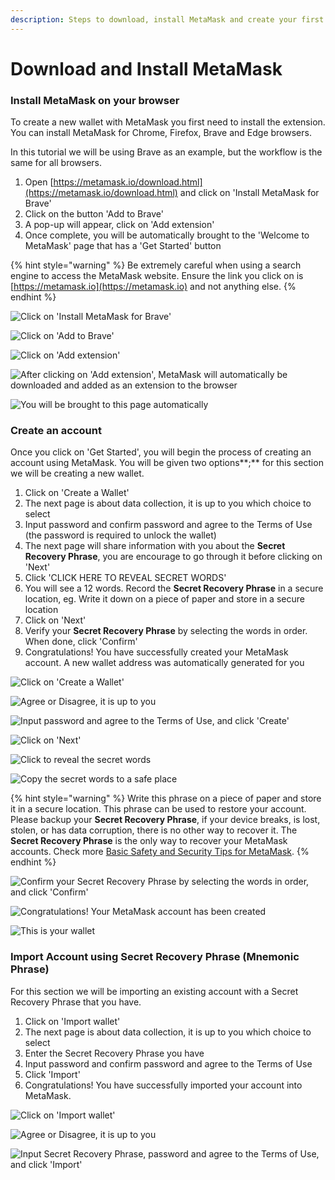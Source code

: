 ```yaml
---
description: Steps to download, install MetaMask and create your first account
---
```


# Download and Install MetaMask

### Install MetaMask on your browser

To create a new wallet with MetaMask you first need to install the extension. You can install MetaMask for Chrome, Firefox, Brave and Edge browsers.

In this tutorial we will be using Brave as an example, but the workflow is the same for all browsers.

1. Open [https://metamask.io/download.html](https://metamask.io/download.html) and click on 'Install MetaMask for Brave'
2. Click on the button 'Add to Brave'
3. A pop-up will appear, click on 'Add extension'
4. Once complete, you will be automatically brought to the 'Welcome to MetaMask' page that has a 'Get Started' button

{% hint style="warning" %}
Be extremely careful when using a search engine to access the MetaMask website. Ensure the link you click on is [https://metamask.io](https://metamask.io) and not anything else.
{% endhint %}

![Click on 'Install MetaMask for Brave'](../../.gitbook/assets/installmetamask1.png)

![Click on 'Add to Brave'](../../.gitbook/assets/installmetamask2.png)

![Click on 'Add extension'](../../.gitbook/assets/installmetamask3.png)

![After clicking on 'Add extension', MetaMask will automatically be downloaded and added as an extension to the browser](../../.gitbook/assets/installmetamask4.png)

![You will be brought to this page automatically](../../.gitbook/assets/installmetamask5.png)

### Create an account

Once you click on 'Get Started', you will begin the process of creating an account using MetaMask. You will be given two options**;** for this section we will be creating a new wallet.

1. Click on 'Create a Wallet'
2. The next page is about data collection, it is up to you which choice to select
3. Input password and confirm password and agree to the Terms of Use (the password is required to unlock the wallet)
4. The next page will share information with you about the **Secret Recovery Phrase**, you are encourage to go through it before clicking on 'Next'
5. Click 'CLICK HERE TO REVEAL SECRET WORDS'
6. You will see a 12 words. Record the **Secret Recovery Phrase** in a secure location, eg. Write it down on a piece of paper and store in a secure location
7. Click on 'Next'
8. Verify your **Secret Recovery Phrase** by selecting the words in order. When done, click 'Confirm'
9. Congratulations! You have successfully created your MetaMask account. A new wallet address was automatically generated for you

![Click on 'Create a Wallet'](../../.gitbook/assets/installmetamask6.png)

![Agree or Disagree, it is up to you](../../.gitbook/assets/installmetamask7.png)

![Input password and agree to the Terms of Use, and click 'Create'](../../.gitbook/assets/installmetamask8.png)

![Click on 'Next'](../../.gitbook/assets/installmetamask9.png)

![Click to reveal the secret words](../../.gitbook/assets/installmetamask10.png)

![Copy the secret words to a safe place](../../.gitbook/assets/installmetamask11.png)

{% hint style="warning" %}
Write this phrase on a piece of paper and store it in a secure location. This phrase can be used to restore your account. Please backup your **Secret Recovery Phrase**, if your device breaks, is lost, stolen, or has data corruption, there is no other way to recover it. The **Secret Recovery Phrase** is the only way to recover your MetaMask accounts. Check more [Basic Safety and Security Tips for MetaMask](https://metamask.zendesk.com/hc/en-us/articles/360015489591-Basic-Safety-and-Security-Tips-for-MetaMask).
{% endhint %}

![Confirm your Secret Recovery Phrase by selecting the words in order, and click 'Confirm'](../../.gitbook/assets/installmetamask12.png)

![Congratulations! Your MetaMask account has been created](../../.gitbook/assets/installmetamask13.png)

![This is your wallet](../../.gitbook/assets/installmetamask14.png)

### Import Account using Secret Recovery Phrase (Mnemonic Phrase)

For this section we will be importing an existing account with a Secret Recovery Phrase that you have.&#x20;

1. Click on 'Import wallet'
2. The next page is about data collection, it is up to you which choice to select
3. Enter the Secret Recovery Phrase you have
4. Input password and confirm password and agree to the Terms of Use
5. Click 'Import'
6. Congratulations! You have successfully imported your account into MetaMask.

![Click on 'Import wallet'](../../.gitbook/assets/installmetamask6.png)

![Agree or Disagree, it is up to you](../../.gitbook/assets/installmetamask7.png)

![Input Secret Recovery Phrase, password and agree to the Terms of Use, and click 'Import'](../../.gitbook/assets/importnewacc1.png)
